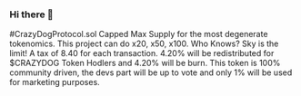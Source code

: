 ### Hi there 👋

#CrazyDogProtocol.sol
Capped Max Supply for the most degenerate tokenomics. This project can do x20, x50, x100. Who Knows? Sky is the limit!
A tax of 8.40 for each transaction. 4.20% will be redistributed for $CRAZYDOG Token Hodlers and 4.20% will be burn.
This token is 100% community driven, the devs part will be up to vote and only 1% will be used for marketing purposes.

